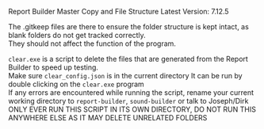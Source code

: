 Report Builder Master Copy and File Structure 
Latest Version: 7.12.5
  
The .gitkeep files are there to ensure the folder structure is kept intact, as blank folders do not get tracked correctly.  
They should not affect the function of the program.  

`clear.exe` is a script to delete the files that are generated from the Report Builder to speed up testing.  
Make sure `clear_config.json` is in the current directory
It can be run by double clicking on the `clear.exe` program  
If any errors are encountered while running the script, rename your current working directory to `report-builder`, `sound-builder` or talk to Joseph/Dirk  
ONLY EVER RUN THIS SCRIPT IN ITS OWN DIRECTORY, DO NOT RUN THIS ANYWHERE ELSE AS IT MAY DELETE UNRELATED FOLDERS  
